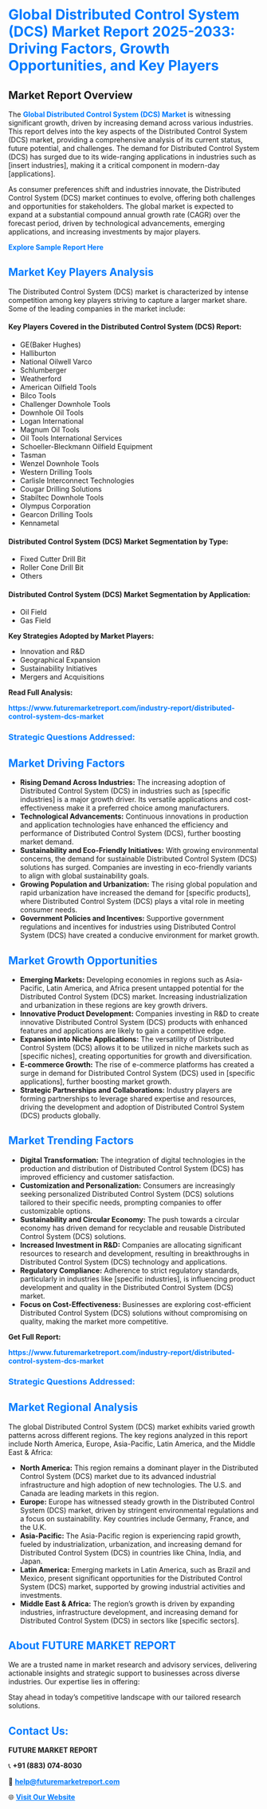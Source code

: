 <h1 style="color: #007BFF;">Global Distributed Control System (DCS) Market Report 2025-2033: Driving Factors, Growth Opportunities, and Key Players</h1>

<section id="overview">
<h2>Market Report Overview</h2>
<p>The <a href="https://www.futuremarketreport.com/industry-report/distributed-control-system-dcs-market" style="color: #007BFF; text-decoration: none;"><strong>Global Distributed Control System (DCS) Market</strong></a> is witnessing significant growth, driven by increasing demand across various industries. This report delves into the key aspects of the Distributed Control System (DCS) market, providing a comprehensive analysis of its current status, future potential, and challenges. The demand for Distributed Control System (DCS) has surged due to its wide-ranging applications in industries such as [insert industries], making it a critical component in modern-day [applications].</p>
<p>As consumer preferences shift and industries innovate, the Distributed Control System (DCS) market continues to evolve, offering both challenges and opportunities for stakeholders. The global market is expected to expand at a substantial compound annual growth rate (CAGR) over the forecast period, driven by technological advancements, emerging applications, and increasing investments by major players.</p>
</section>

<section id="overview">
<p><a href="https://www.futuremarketreport.com/request-sample/reportId=61158" style="color: #007BFF; text-decoration: none;"><strong>Explore Sample Report Here</strong></a></p>
</section>

<section id="key-players">
<h2 style="color: #007BFF;">Market Key Players Analysis</h2>
<p>The Distributed Control System (DCS) market is characterized by intense competition among key players striving to capture a larger market share. Some of the leading companies in the market include:</p>
<h4>Key Players Covered in the Distributed Control System (DCS) Report:</h4>
<ul><li>GE(Baker Hughes)</li><li>Halliburton</li><li>National Oilwell Varco</li><li>Schlumberger</li><li>Weatherford</li><li>American Oilfield Tools</li><li>Bilco Tools</li><li>Challenger Downhole Tools</li><li>Downhole Oil Tools</li><li>Logan International</li><li>Magnum Oil Tools</li><li>Oil Tools International Services</li><li>Schoeller-Bleckmann Oilfield Equipment</li><li>Tasman</li><li>Wenzel Downhole Tools</li><li>Western Drilling Tools</li><li>Carlisle Interconnect Technologies</li><li>Cougar Drilling Solutions</li><li>Stabiltec Downhole Tools</li><li>Olympus Corporation</li><li>Gearcon Drilling Tools</li><li>Kennametal</li></ul>
<h4>Distributed Control System (DCS) Market Segmentation by Type:</h4>
<ul><li>Fixed Cutter Drill Bit</li><li>Roller Cone Drill Bit</li><li>Others</li></ul>

<h4>Distributed Control System (DCS) Market Segmentation by Application:</h4>
<ul><li>Oil Field</li><li>Gas Field</li></ul>
<p><strong>Key Strategies Adopted by Market Players:</strong></p>
<ul>
<li>Innovation and R&D</li>
<li>Geographical Expansion</li>
<li>Sustainability Initiatives</li>
<li>Mergers and Acquisitions</li>
</ul>
</section>

<section>
<p><strong>Read Full Analysis: </strong></p><a href="https://www.futuremarketreport.com/industry-report/distributed-control-system-dcs-market" style="color: #007BFF; text-decoration: none;"><strong>https://www.futuremarketreport.com/industry-report/distributed-control-system-dcs-market</strong></a>
<h3 style="color: #007BFF;">Strategic Questions Addressed:</h3>
</section>

<section id="driving-factors">
<h2 style="color: #007BFF;">Market Driving Factors</h2>
<ul>
<li><strong>Rising Demand Across Industries:</strong> The increasing adoption of Distributed Control System (DCS) in industries such as [specific industries] is a major growth driver. Its versatile applications and cost-effectiveness make it a preferred choice among manufacturers.</li>
<li><strong>Technological Advancements:</strong> Continuous innovations in production and application technologies have enhanced the efficiency and performance of Distributed Control System (DCS), further boosting market demand.</li>
<li><strong>Sustainability and Eco-Friendly Initiatives:</strong> With growing environmental concerns, the demand for sustainable Distributed Control System (DCS) solutions has surged. Companies are investing in eco-friendly variants to align with global sustainability goals.</li>
<li><strong>Growing Population and Urbanization:</strong> The rising global population and rapid urbanization have increased the demand for [specific products], where Distributed Control System (DCS) plays a vital role in meeting consumer needs.</li>
<li><strong>Government Policies and Incentives:</strong> Supportive government regulations and incentives for industries using Distributed Control System (DCS) have created a conducive environment for market growth.</li>
</ul>
</section>

<section id="growth-opportunities">
<h2 style="color: #007BFF;">Market Growth Opportunities</h2>
<ul>
<li><strong>Emerging Markets:</strong> Developing economies in regions such as Asia-Pacific, Latin America, and Africa present untapped potential for the Distributed Control System (DCS) market. Increasing industrialization and urbanization in these regions are key growth drivers.</li>
<li><strong>Innovative Product Development:</strong> Companies investing in R&D to create innovative Distributed Control System (DCS) products with enhanced features and applications are likely to gain a competitive edge.</li>
<li><strong>Expansion into Niche Applications:</strong> The versatility of Distributed Control System (DCS) allows it to be utilized in niche markets such as [specific niches], creating opportunities for growth and diversification.</li>
<li><strong>E-commerce Growth:</strong> The rise of e-commerce platforms has created a surge in demand for Distributed Control System (DCS) used in [specific applications], further boosting market growth.</li>
<li><strong>Strategic Partnerships and Collaborations:</strong> Industry players are forming partnerships to leverage shared expertise and resources, driving the development and adoption of Distributed Control System (DCS) products globally.</li>
</ul>
</section>

<section id="trending-factors">
<h2 style="color: #007BFF;">Market Trending Factors</h2>
<ul>
<li><strong>Digital Transformation:</strong> The integration of digital technologies in the production and distribution of Distributed Control System (DCS) has improved efficiency and customer satisfaction.</li>
<li><strong>Customization and Personalization:</strong> Consumers are increasingly seeking personalized Distributed Control System (DCS) solutions tailored to their specific needs, prompting companies to offer customizable options.</li>
<li><strong>Sustainability and Circular Economy:</strong> The push towards a circular economy has driven demand for recyclable and reusable Distributed Control System (DCS) solutions.</li>
<li><strong>Increased Investment in R&D:</strong> Companies are allocating significant resources to research and development, resulting in breakthroughs in Distributed Control System (DCS) technology and applications.</li>
<li><strong>Regulatory Compliance:</strong> Adherence to strict regulatory standards, particularly in industries like [specific industries], is influencing product development and quality in the Distributed Control System (DCS) market.</li>
<li><strong>Focus on Cost-Effectiveness:</strong> Businesses are exploring cost-efficient Distributed Control System (DCS) solutions without compromising on quality, making the market more competitive.</li>
</ul>
</section>

<section>
<p><strong>Get Full Report: </strong></p><a href="https://www.futuremarketreport.com/industry-report/distributed-control-system-dcs-market" style="color: #007BFF; text-decoration: none;"><strong>https://www.futuremarketreport.com/industry-report/distributed-control-system-dcs-market</strong></a>
<h3 style="color: #007BFF;">Strategic Questions Addressed:</h3>
</section>


<section id="regional-analysis">
<h2 style="color: #007BFF;">Market Regional Analysis</h2>
<p>The global Distributed Control System (DCS) market exhibits varied growth patterns across different regions. The key regions analyzed in this report include North America, Europe, Asia-Pacific, Latin America, and the Middle East & Africa:</p>
<ul>
<li><strong>North America:</strong> This region remains a dominant player in the Distributed Control System (DCS) market due to its advanced industrial infrastructure and high adoption of new technologies. The U.S. and Canada are leading markets in this region.</li>
<li><strong>Europe:</strong> Europe has witnessed steady growth in the Distributed Control System (DCS) market, driven by stringent environmental regulations and a focus on sustainability. Key countries include Germany, France, and the U.K.</li>
<li><strong>Asia-Pacific:</strong> The Asia-Pacific region is experiencing rapid growth, fueled by industrialization, urbanization, and increasing demand for Distributed Control System (DCS) in countries like China, India, and Japan.</li>
<li><strong>Latin America:</strong> Emerging markets in Latin America, such as Brazil and Mexico, present significant opportunities for the Distributed Control System (DCS) market, supported by growing industrial activities and investments.</li>
<li><strong>Middle East & Africa:</strong> The region’s growth is driven by expanding industries, infrastructure development, and increasing demand for Distributed Control System (DCS) in sectors like [specific sectors].</li>
</ul>
</section>

<footer>
<h2 style="color: #007BFF;">About FUTURE MARKET REPORT</h2>
<p>We are a trusted name in market research and advisory services, delivering actionable insights and strategic support to businesses across diverse industries. Our expertise lies in offering:</p>

<p>Stay ahead in today’s competitive landscape with our tailored research solutions.</p>

<h2 style="color: #007BFF;">Contact Us:</h2>
<p><strong>FUTURE MARKET REPORT</strong></p>
<p>📞 <strong>+91 (883) 074-8030</strong></p>
<p>📧 <strong><a href="mailto:help@futuremarketreport.com" style="color: #007BFF;">help@futuremarketreport.com</a></strong></p>
<p>🌐 <strong><a href="https://www.futuremarketreport.com/" style="color: #007BFF;">Visit Our Website</a></strong></p>
</footer>
